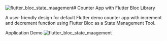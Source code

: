 ![flutter_bloc_state_maagement](https://github.com/user-attachments/assets/0b1a2f89-0f6b-456b-a1fe-e5c21bbf4f3d)# Counter App with Flutter Bloc Library

A user-friendly design for default Flutter demo counter app with increment and decrement function 
using Flutter Bloc as a State Management Tool.

Application Demo
![flutter_bloc_state_maagement](https://github.com/user-attachments/assets/1bdd8017-faff-4c6f-b496-e95b1dde6b57)


